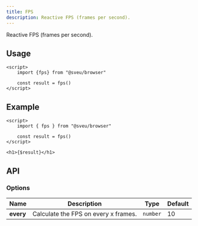 ```yaml
---
title: FPS
description: Reactive FPS (frames per second).
---
```


<script>
    import Meta from "$components/meta.svelte"
</script>

<Meta />

Reactive FPS (frames per second).

## Usage

```svelte
<script>
    import {fps} from "@sveu/browser"

    const result = fps()
</script>
```

## Example

```svelte live ln
<script>
    import { fps } from "@sveu/browser"

    const result = fps()
</script>

<h1>{$result}</h1>
```

## API

### Options

| Name         | Description                          | Type                       | Default    |
| -----------  | ------------------------------------ | ---------------------------| --------   |
| **every**    | Calculate the FPS on every x frames. | `number`                   | 10         |
